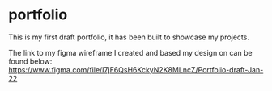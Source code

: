 # portfolio
This is my first draft portfolio, it has been built to showcase my projects.

The link to my figma wireframe I created and based my design on can be found below:
https://www.figma.com/file/I7jF6QsH6KckyN2K8MLncZ/Portfolio-draft-Jan-22
